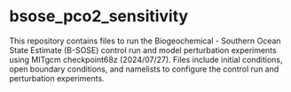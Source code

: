 # bsose_pco2_sensitivity
This repository contains files to run the Biogeochemical - Southern Ocean State Estimate (B-SOSE) control run and model perturbation experiments using MITgcm checkpoint68z (2024/07/27). Files include initial conditions, open boundary conditions, and namelists to configure the control run and perturbation experiments. 
